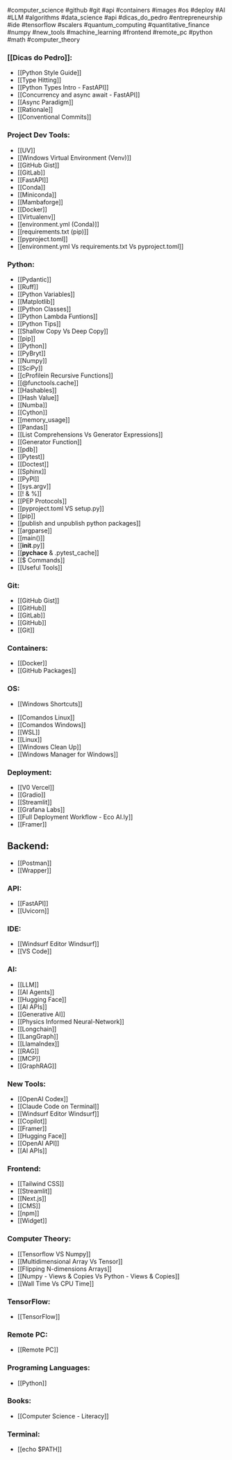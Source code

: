 
#computer_science #github #git #api #containers #images #os #deploy #AI #LLM
#algorithms #data_science #api #dicas_do_pedro #entrepreneurship #ide #tensorflow #scalers #quantum_computing #quantitative_finance #numpy #new_tools #machine_learning #frontend #remote_pc #python #math #computer_theory

### [[Dicas do Pedro]]:

* [[Python Style Guide]]
* [[Type Hitting]]
* [[Python Types Intro - FastAPI]]
* [[Concurrency and async  await - FastAPI]]
* [[Async Paradigm]]
* [[Rationale]]
* [[Conventional Commits]]

### Project Dev Tools:

* [[UV]]
* [[Windows Virtual Environment (Venv)]] 
* [[GitHub Gist]]
* [[GitLab]]
* [[FastAPI]]
* [[Conda]]
* [[Miniconda]]
* [[Mambaforge]]
* [[Docker]]
* [[Virtualenv]]
* [[environment.yml (Conda)]]
* [[requirements.txt (pip)]]
* [[pyproject.toml]]
* [[environment.yml Vs requirements.txt Vs pyproject.toml]]

### Python:

* [[Pydantic]]
* [[Ruff]]
* [[Python Variables]]
* [[Matplotlib]]
* [[Python Classes]]
* [[Python Lambda Funtions]]
* [[Python Tips]]
* [[Shallow Copy Vs Deep Copy]]
* [[pip]]
* [[Python]]
* [[PyBryt]]
* [[Numpy]]
* [[SciPy]]
* [[cProfilein Recursive Functions]]
* [[@functools.cache]]
* [[Hashables]]
* [[Hash Value]]
* [[Numba]]
* [[Cython]]
* [[memory_usage]]
* [[Pandas]]
* [[List Comprehensions Vs Generator Expressions]]
* [[Generator Function]]
* [[pdb]]
* [[Pytest]]
* [[Doctest]]
* [[Sphinx]]
* [[PyPl]]
* [[sys.argv]]
* [[! & %]]
* [[PEP Protocols]]
* [[pyproject.toml VS setup.py]]
* [[pip]]
* [[publish and unpublish python packages]]
* [[argparse]]
* [[main()]]
* [[__init__.py]]
* [[__pychace__ & .pytest_cache]]
* [[$ Commands]]
* [[Useful Tools]]

### Git:

* [[GitHub Gist]]
* [[GitHub]]
* [[GitLab]]
* [[GitHub]]
* [[Git]]


### Containers:

* [[Docker]]
* [[GitHub Packages]]

### OS:

+ [[Windows Shortcuts]]
* [[Comandos Linux]]
* [[Comandos Windows]]
* [[WSL]]
* [[Linux]]
* [[Windows Clean Up]]
* [[Windows Manager for Windows]]

### Deployment:

* [[V0 Vercel]]
* [[Gradio]]
* [[Streamlit]]
* [[Grafana Labs]]
* [[Full Deployment Workflow - Eco AI.ly]]
* [[Framer]]

## Backend:

* [[Postman]]
* [[Wrapper]]

### API:

* [[FastAPI]]
* [[Uvicorn]]

### IDE:

* [[Windsurf Editor  Windsurf]]
* [[VS Code]]

### AI:

* [[LLM]]
* [[AI Agents]]
* [[Hugging Face]]
* [[AI APIs]]
* [[Generative AI]]
* [[Physics Informed Neural-Network]]
* [[Longchain]]
* [[LangGraph]]
* [[LlamaIndex]]
* [[RAG]]
* [[MCP]]
* [[GraphRAG]]

### New Tools:

* [[OpenAI Codex]]
* [[Claude Code on Terminal]]
* [[Windsurf Editor  Windsurf]]
* [[Copilot]]
* [[Framer]]
* [[Hugging Face]]
* [[OpenAI API]]
* [[AI APIs]]

### Frontend:

* [[Tailwind CSS]]
* [[Streamlit]]
* [[Next.js]]
* [[CMS]]
* [[npm]]
* [[Widget]]

### Computer Theory:

* [[Tensorflow VS Numpy]]
* [[Multidimensional Array Vs Tensor]]
* [[Flipping N-dimensions Arrays]]
* [[Numpy - Views & Copies Vs Python - Views & Copies]]
* [[Wall Time Vs CPU Time]]

### TensorFlow:

* [[TensorFlow]]

### Remote PC:

* [[Remote PC]]

### Programing Languages:

* [[Python]]

### Books:

* [[Computer Science - Literacy]]

### Terminal:

* [[echo $PATH]]



